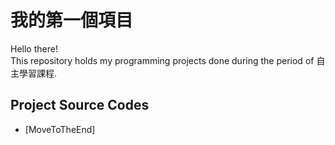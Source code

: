# 我的第一個項目
Hello there!\
This repository holds my programming projects done during the period of 自主學習課程.

## Project Source Codes
* [MoveToTheEnd]
